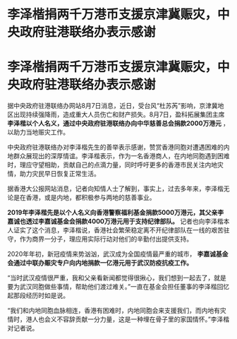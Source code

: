 # 李泽楷捐两千万港币支援京津冀赈灾，中央政府驻港联络办表示感谢

# 李泽楷捐两千万港币支援京津冀赈灾，中央政府驻港联络办表示感谢

据中央政府驻港联络办网站8月7日消息，近日，受台风“杜苏芮”影响，京津冀地区出现持续强降雨，造成重大人员伤亡和财产损失。8月7日，盈科拓展集团主席
**李泽楷以个人名义，通过中央政府驻港联络办向中华慈善总会捐款2000万港元** ，以助力当地赈灾工作。

中央政府驻港联络办对李泽楷先生的善举表示感谢，赞赏香港同胞对遭遇困难的内地群众展现出的深厚情谊。李泽楷表示，作为一名香港商人，在内地同胞遇到困难时，理应守望相助，贡献自己的点滴力量，同时呼吁更多的香港市民关注内地灾情，助力灾民早日恢复正常生活。

据香港大公报网站消息，记者向知情人士了解到，事实上，过去多年来，李泽楷无论是在香港，或是内地，都积极参与两地的慈善事业。

**2019年李泽楷先是以个人名义向香港警察福利基金捐款5000万港元，其父亲李嘉诚也透过李嘉诚基金会捐款4000万港元用于支持纪律部队。**
记者也向李泽楷本人证实了这个消息，李泽楷说，香港社会繁荣稳定离不开纪律部队在一线的艰苦驻守，作为商界一分子，理应用实际行动对他们的辛勤付出提供支持。

2020年年初，新冠疫情来势汹汹，武汉成为全国疫情最严重的城市， **李嘉诚基金会通过中联办赈灾专户向内地捐款一亿港元用于武汉防疫抗疫工作。**

“当时武汉疫情很严重，我和父亲看新闻都觉得很揪心，我们想到一起去了，就是要为武汉同胞做些事情，帮助他们渡过难关。”一直在基金会担任董事的李泽楷回忆起那段经历时如是说。

“我们和内地同胞血脉相连，香港有困难时，内地同胞会来支援我们，而内地有灾情时，港人也会义不容辞贡献一分力量，这是一种埋在骨子里的家国情怀。”李泽楷对记者说。

